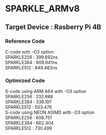 # SPARKLE_ARMv8
## Target Device : Rasberry Pi 4B
### Reference Code
C-code with -O3 option   
SPARKLE256 : 399.692ns   
SPARKLE384 : 609.941ns   
SPARKLE512 : 849.483ns   
### Optimized Code
S-code using ARM A64 with -O3 option   
SPARKLE256 : 232.688   
SPARKLE384 : 336.197   
SPARKLE512 : 503.476   
S-code using NEON ASIMD with -O3 option   
SPARKLE256 : 608.751   
SPARKLE384 : 662.404   
SPARKLE512 : 730.499
